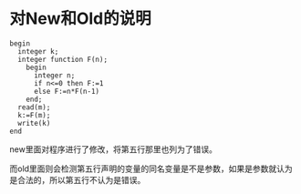 # 对New和Old的说明

```
begin
  integer k;
  integer function F(n);
    begin
      integer n;
      if n<=0 then F:=1
      else F:=n*F(n-1)
    end;
  read(m);
  k:=F(m);
  write(k)
end
```

new里面对程序进行了修改，将第五行那里也列为了错误。

而old里面则会检测第五行声明的变量的同名变量是不是参数，如果是参数就认为是合法的，所以第五行不认为是错误。